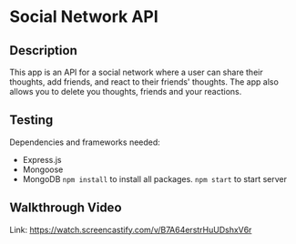 # Social Network API

## Description

This app is an API for a social network where a user can share their thoughts, add friends, and react to their friends' thoughts. The app also allows you to delete you thoughts, friends and your reactions.

## Testing

Dependencies and frameworks needed:

- Express.js
- Mongoose
- MongoDB
  `npm install` to install all packages.
  `npm start` to start server

## Walkthrough Video

Link: https://watch.screencastify.com/v/B7A64erstrHuUDshxV6r
